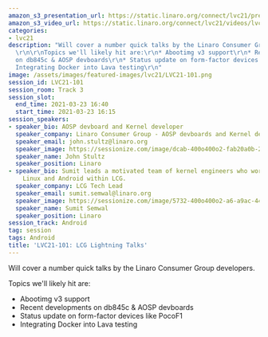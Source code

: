 ```yaml
---
amazon_s3_presentation_url: https://static.linaro.org/connect/lvc21/presentations/lvc21-101.pdf
amazon_s3_video_url: https://static.linaro.org/connect/lvc21/videos/lvc21-101.mp4
categories:
- lvc21
description: "Will cover a number quick talks by the Linaro Consumer Group developers.
  \r\n\r\nTopics we'll likely hit are:\r\n* Abootimg v3 support\r\n* Recent developments
  on db845c & AOSP devboards\r\n* Status update on form-factor devices like PocoF1\r\n*
  Integrating Docker into Lava testing\r\n"
image: /assets/images/featured-images/lvc21/LVC21-101.png
session_id: LVC21-101
session_room: Track 3
session_slot:
  end_time: 2021-03-23 16:40
  start_time: 2021-03-23 16:15
session_speakers:
- speaker_bio: AOSP devboard and Kernel developer
  speaker_company: Linaro Consumer Group - AOSP devboards and Kernel developer
  speaker_email: john.stultz@linaro.org
  speaker_image: https://sessionize.com/image/dcab-400o400o2-fab20a0b-26af-4c23-844e-c878b236a911.jpg
  speaker_name: John Stultz
  speaker_position: Linaro
- speaker_bio: Sumit leads a motivated team of kernel engineers who work on everything
    Linux and Android within LCG.
  speaker_company: LCG Tech Lead
  speaker_email: sumit.semwal@linaro.org
  speaker_image: https://sessionize.com/image/5732-400o400o2-a6-a9ac-4419-b3db-99e1262d684d.665b90a1-1fa3-4f72-9f06-86dea467f35d.jpg
  speaker_name: Sumit Semwal
  speaker_position: Linaro
session_track: Android
tag: session
tags: Android
title: 'LVC21-101: LCG Lightning Talks'
---
```


Will cover a number quick talks by the Linaro Consumer Group developers. 

Topics we'll likely hit are:
* Abootimg v3 support
* Recent developments on db845c & AOSP devboards
* Status update on form-factor devices like PocoF1
* Integrating Docker into Lava testing